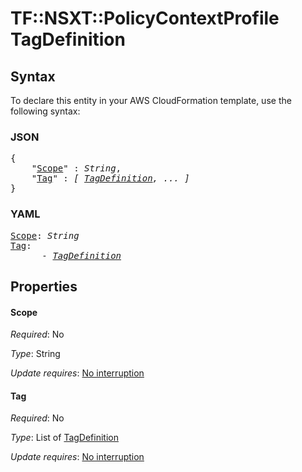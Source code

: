 # TF::NSXT::PolicyContextProfile TagDefinition

## Syntax

To declare this entity in your AWS CloudFormation template, use the following syntax:

### JSON

<pre>
{
    "<a href="#scope" title="Scope">Scope</a>" : <i>String</i>,
    "<a href="#tag" title="Tag">Tag</a>" : <i>[ <a href="tagdefinition.md">TagDefinition</a>, ... ]</i>
}
</pre>

### YAML

<pre>
<a href="#scope" title="Scope">Scope</a>: <i>String</i>
<a href="#tag" title="Tag">Tag</a>: <i>
      - <a href="tagdefinition.md">TagDefinition</a></i>
</pre>

## Properties

#### Scope

_Required_: No

_Type_: String

_Update requires_: [No interruption](https://docs.aws.amazon.com/AWSCloudFormation/latest/UserGuide/using-cfn-updating-stacks-update-behaviors.html#update-no-interrupt)

#### Tag

_Required_: No

_Type_: List of <a href="tagdefinition.md">TagDefinition</a>

_Update requires_: [No interruption](https://docs.aws.amazon.com/AWSCloudFormation/latest/UserGuide/using-cfn-updating-stacks-update-behaviors.html#update-no-interrupt)

